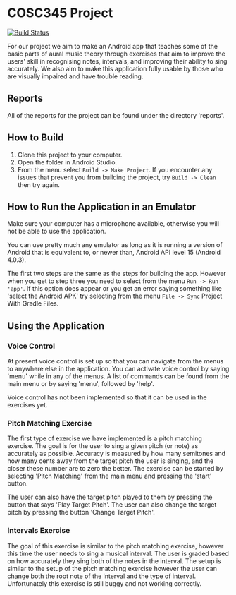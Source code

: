 # COSC345 Project

[![Build Status](https://travis-ci.org/icantthinkofacreativeusername/ourcontributiontoblindmusicians.svg?branch=master)](https://travis-ci.org/icantthinkofacreativeusername/ourcontributiontoblindmusicians)

For our project we aim to make an Android app that teaches some of the basic
parts of aural music theory through exercises that aim to improve the users'
skill in recognising notes, intervals, and improving their ability to sing 
accurately. We also aim to make this application fully usable by those who are visually
impaired and have trouble reading.

## Reports
All of the reports for the project can be found under the directory 'reports'.

## How to Build

1. Clone this project to your computer.
2. Open the folder in Android Studio.
3. From the menu select `Build -> Make Project`.
    If you encounter any issues that prevent you from building the project, 
    try `Build -> Clean` then try again.

## How to Run the Application in an Emulator

Make sure your computer has a microphone available, otherwise you will not be able
to use the application. 

You can use pretty much any emulator as long as it is running a version of
Android that is equivalent to, or newer than, Android API level 15
(Android 4.0.3).

The first two steps are the same as the steps for building the app. However 
when you get to step three you need to select from the menu 
`Run -> Run 'app'`. If this option does appear or you get an error saying 
something like 'select the Android APK' try selecting from the menu 
`File -> Sync` Project With Gradle Files.

## Using the Application

### Voice Control

At present voice control is set up so that you can navigate from the menus to 
anywhere else in the application. You can activate voice control by saying
'menu' while in any of the menus. A list of commands can be found from the 
main menu or by saying 'menu', followed by 'help'.

Voice control has not been implemented so that it can be used in the exercises
yet.

### Pitch Matching Exercise

The first type of exercise we have implemented is a pitch matching exercise.
The goal is for the user to sing a given pitch (or note) as accurately as
possible. Accuracy is measured by how many semitones and how many cents away
from the target pitch the user is singing, and the closer these number are to
zero the better. The exercise can be started by selecting 'Pitch Matching' 
from the main menu and pressing the 'start' button.

The user can also have the target pitch played to them by pressing the 
button that says 'Play Target Pitch'. The user can also change the target
pitch by pressing the button 'Change Target Pitch'.

### Intervals Exercise

The goal of this exercise is similar to the pitch matching exercise, however
this time the user needs to sing a musical interval. The user is graded based
on how accurately they sing both of the notes in the interval. The setup is 
similar to the setup of the pitch matching exercise however the user can
change both the root note of the interval and the type of interval. 
Unfortunately this exercise is still buggy and not working correctly.